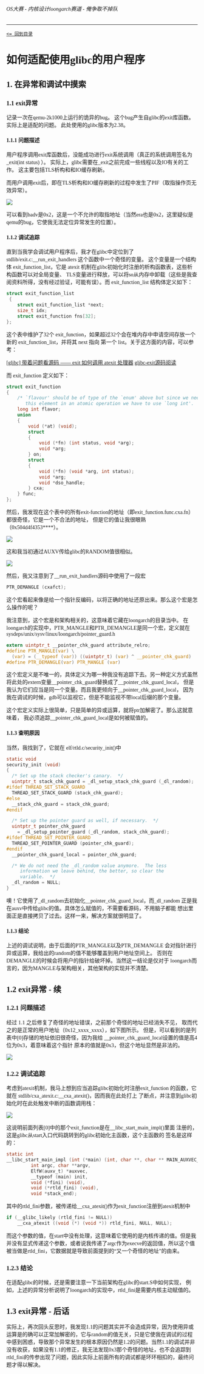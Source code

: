 <font face="Maple Mono SC NF">

###### OS大赛 - 内核设计loongarch赛道 - 俺争取不掉队

-------------------------------------------------------------

[`<= 回到目录`](../README.md)

# 如何适配使用glibc的用户程序

## 1. 在异常和调试中摸索

### 1.1 exit异常

记录一次在qemu-2k1000上运行的诡异的bug。
这个bug产生自glibc的exit库函数。实际上是适配的问题。
此处使用的glibc版本为2.38。

#### 1.1.1 问题描述

用户程序调用exit库函数后，没能成功进行exit系统调用（真正的系统调用签名为 _exit(int status) ）。
实际上，glibc需要在_exit之前完成一些线程以及IO有关的工作。
这主要包括TLS析构和和IO缓存刷新。

而用户调用exit后，即在TLS析构和IO缓存刷新的过程中发生了PIF（取指操作页无效异常）。

![](./img/how_to_adapt_glibc/badv-0x2-when-exit.png)

可以看到badv是0x2，这是一个不允许的取指地址（当然era也是0x2，这里疑似是qemu的bug，它使我无法定位异常发生的位置）。

#### 1.1.2 调试追踪

直到当我学会调试用户程序后，我才在glibc中定位到了 stdlib/exit.c:__run_exit_handlers 这个函数中一个奇怪的变量。
这个变量是一个结构体 exit_function_list，它是 atexit 机制在glibc初始化时注册的析构函数表，这些析构函数可以对全局变量、
TLS变量进行释放，可以将so从内存中卸载（这些是我查阅资料所得，没有经过验证，可能有误）。而 exit_function_list 
结构体定义如下：

```C {.line-numbers}
struct exit_function_list
 {
	struct exit_function_list *next;
	size_t idx;
	struct exit_function fns[32];
};
```

这个表中维护了32个 exit_function，如果超过32个会在堆内存中申请空间存放一个新的 exit_function_list，并将其 next 指向
第一个 list。关于这方面的内容，可以参考：

[[glibc] 带着问题看源码 —— exit 如何调用 atexit 处理器](https://www.cnblogs.com/goodcitizen/p/how_exit_calls_atexit_functions.html)
[glibc-exit源码阅读](https://imcbc.cn/202201/glibc-exit/)

而 exit_function 定义如下：

```C {.line-numbers}
struct exit_function
{
	/* `flavour' should be of type of the `enum' above but since we need
	   this element in an atomic operation we have to use `long int'.  */
	long int flavor;
	union
	{
		void (*at) (void);
		struct
		{
			void (*fn) (int status, void *arg);
			void *arg;
		} on;
		struct
		{
			void (*fn) (void *arg, int status);
			void *arg;
			void *dso_handle;
		} cxa;
	} func;
};
```

然后，我发现在这个表中的所有exit-function的地址（即exit_function.func.cxa.fn）都很奇怪，它是一个不合法的地址，
但是它的值让我很眼熟（0x504d4f4353****）。

![](./img/how_to_adapt_glibc/record_exitfunc_error.png)

这和我当初通过AUXV传给glibc的RANDOM值很相似。

![](./img/how_to_adapt_glibc/auxv_random.png)

然后，我又注意到了__run_exit_handlers源码中使用了一段宏

```C 
PTR_DEMANGLE (cxafct); 
```

这个宏看起来像是给一个指针反编码，以将正确的地址还原出来。那么这个宏是怎么操作的呢？

我注意到，这个宏是和架构相关的，这意味着它藏在loongarch的目录当中。
在loongarch的实现中，PTR_MANGLE和PTR_DEMANGLE是同一个宏，定义就在
sysdeps/unix/sysv/linux/loongarch/pointer_guard.h

```C
extern uintptr_t __pointer_chk_guard attribute_relro;
#define PTR_MANGLE(var) \
  (var) = (__typeof (var)) ((uintptr_t) (var) ^ __pointer_chk_guard)
#define PTR_DEMANGLE(var) PTR_MANGLE (var)
```

这个宏定义是不唯一的，具体定义为哪一种我没有追踪下去。另一种定义方式虽然
将此处的extern变量__pointer_chk_guard替换成了__pointer_chk_guard_local，
但是我认为它们应当是同一个变量。而且我更倾向于__pointer_chk_guard_local，
因为我在调试的时候，gdb可以监视它，但是不能监视不带local后缀的那个变量。

这个宏定义实际上很简单，只是简单的异或运算，就将ptr加解密了。那么这就意味着，
我必须追踪__pointer_chk_guard_local是如何被赋值的。

#### 1.1.3 查明原因

当然，我找到了，它就在 elf/rtld.c/security_init()中

```C {.line-numbers}
static void
security_init (void)
{
  /* Set up the stack checker's canary.  */
  uintptr_t stack_chk_guard = _dl_setup_stack_chk_guard (_dl_random);
#ifdef THREAD_SET_STACK_GUARD
  THREAD_SET_STACK_GUARD (stack_chk_guard);
#else
  __stack_chk_guard = stack_chk_guard;
#endif

  /* Set up the pointer guard as well, if necessary.  */
  uintptr_t pointer_chk_guard
    = _dl_setup_pointer_guard (_dl_random, stack_chk_guard);
#ifdef THREAD_SET_POINTER_GUARD
  THREAD_SET_POINTER_GUARD (pointer_chk_guard);
#endif
  __pointer_chk_guard_local = pointer_chk_guard;

  /* We do not need the _dl_random value anymore.  The less
     information we leave behind, the better, so clear the
     variable.  */
  _dl_random = NULL;
}
```

噢！它使用了_dl_random去初始化__pointer_chk_guard_local，而_dl_random
正是我在auxv中传给glibc的值。具体怎么赋值的，不需要看源码，不用脑子都能
想出里面正是直接拷贝了过去。这样一来，解决方案就很明显了。

#### 1.1.3 结论

上述的调试说明，由于后面的PTR_MANGLE以及PTR_DEMANGLE
会对指针进行异或运算，我给出的random的值不能够覆盖到用户地址空间上。
否则在DEMANGLE的时候会将用户的指针给破坏掉。当然这一结论是仅对于
loongarch而言的，因为MANGLE与架构相关，其他架构的实现并不清楚。

## 1.2 exit异常 - 续

### 1.2.1 问题描述

经过 1.1 之后修复了奇怪的地址错误，之前那个奇怪的地址已经消失不见，
取而代之的是正常的用户地址（0x12_xxxx_xxxx），如下图所示。
但是，可以看到的是列表中\[0]存储的地址依旧很奇怪，因为我给
__pointer_chk_guard_local设置的值是高4位为0x3，着意味着这个指针
原本的值就是0x3，但这个地址显然是非法的。

![](img/how_to_adapt_glibc/one-more-strange-address.png)

### 1.2.2 调试追踪

考虑到atexit机制，我马上想到应当追踪glibc初始化时注册exit_function
的函数，它就在 stdlib/cxa_atexit.c:__cxa_atexit()，因而我在此处打上
了断点，并注意到glibc初始化时在此处触发中断的函数调用栈：

![](img/how_to_adapt_glibc/traceback-cxa-atexit.png)

这说明前面列表\[0]中的那个exit_function是在__libc_start_main_impl()里面
注册的，这是glibc从start入口代码跳转到的glibc初始化主函数，这个主函数的
签名是这样的：

```C
static int
__libc_start_main_impl (int (*main) (int, char **, char ** MAIN_AUXVEC_DECL),
		 int argc, char **argv,
		 ElfW(auxv_t) *auxvec,
		 __typeof (main) init,
		 void (*fini) (void),
		 void (*rtld_fini) (void),
		 void *stack_end);
```

其中的rtld_fini参数，被传递给__cxa_atexit()作为exit_function注册到atexit机制中

```C
if (__glibc_likely (rtld_fini != NULL))
    __cxa_atexit ((void (*) (void *)) rtld_fini, NULL, NULL);
```

而这个参数的值，在start中没有处理，这意味着它使用的是内核传递的值。但是我
并没有显式传递这个参数，或者说我传递了argc作为execve的返回值，所以这个值
被当做是rtld_fini，它数据就是导致前面提到的“又一个奇怪的地址”的由来。

### 1.2.3 结论

在适配glibc的时候，还是需要注意一下当前架构在glibc的start.S中如何实现，
例如，上述的异常分析说明了loongarch的实现中，rtld_fini是需要内核主动赋值的。

## 1.3 exit异常 - 后话

实际上，再次回头反思时，我发现1.1的问题其实并不会造成异常，因为使用异或运算是的确可以正常加解密的，它与random的值无关，只是它使我在调试的过程中感到困惑，导致那个异常发生的根本原因仍然是1.2的问题。当然1.1的调试并非没有收获，如果没有1.1的修正，我无法发现0x3那个奇怪的地址，也不会追踪到rtld_fini的传参出现了问题，因此实际上前面所有的调试都是环环相扣的，最终问题才得以解决。